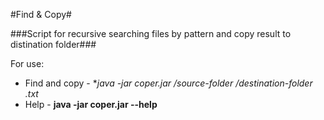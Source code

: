 #Find & Copy#

###Script for recursive searching files by pattern and copy result to distination folder###

For use: 
 * Find and copy - **java -jar coper.jar /source-folder /destination-folder *.txt**
 * Help - **java -jar coper.jar --help**
